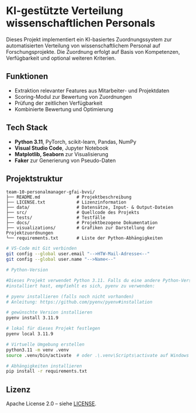 # KI-gestützte Verteilung wissenschaftlichen Personals

Dieses Projekt implementiert ein KI-basiertes Zuordnungssystem zur automatisierten Verteilung von wissenschaftlichem Personal auf Forschungsprojekte. Die Zuordnung erfolgt auf Basis von Kompetenzen, Verfügbarkeit und optional weiteren Kriterien.

## Funktionen
- Extraktion relevanter Features aus Mitarbeiter- und Projektdaten
- Scoring-Modul zur Bewertung von Zuordnungen
- Prüfung der zeitlichen Verfügbarkeit
- Kombinierte Bewertung und Optimierung

## Tech Stack
- **Python 3.11**, PyTorch, scikit-learn, Pandas, NumPy
- **Visual Studio Code**, Jupyter Notebook
- **Matplotlib, Seaborn** zur Visualisierung
- **Faker** zur Generierung von Pseudo-Daten

## Projektstruktur

```text
team-10-personalmanager-gfai-bvvi/
├── README.md              # Projektbeschreibung
├── LICENSE.txt            # Lizenzinformation
├── data/                  # Datensätze, Input- & Output-Dateien
├── src/                   # Quellcode des Projekts
├── tests/                 # Testfälle
├── docs/                  # Projektbezogene Dokumentation
├── visualizations/        # Grafiken zur Darstellung der Projektzuordnungen
└── requirements.txt       # Liste der Python-Abhängigkeiten
```

```bash
# VS-Code mit Git verbinden
git config --global user.email "-->HTW-Mail-Adresse<--"
git config --global user.name "-->Name<--"
```

```bash
# Python-Version

#Dieses Projekt verwendet Python 3.11. Falls du eine andere Python-Version 
#installiert hast, empfiehlt es sich, pyenv zu verwenden:

# pyenv installieren (falls noch nicht vorhanden)
# Anleitung: https://github.com/pyenv/pyenv#installation

# gewünschte Version installieren
pyenv install 3.11.9

# lokal für dieses Projekt festlegen
pyenv local 3.11.9
```

```bash
# Virtuelle Umgebung erstellen
python3.11 -m venv .venv
source .venv/bin/activate  # oder .\.venv\Scripts\activate auf Windows

# Abhängigkeiten installieren
pip install -r requirements.txt
```

## Lizenz

Apache License 2.0 – siehe [LICENSE](https://gitlab.rz.htw-berlin.de/softwareentwicklungsprojekt/sose2025/team-10-personalmanager-gfai-bvvi/-/blob/master/LICENSE.txt?ref_type=heads).